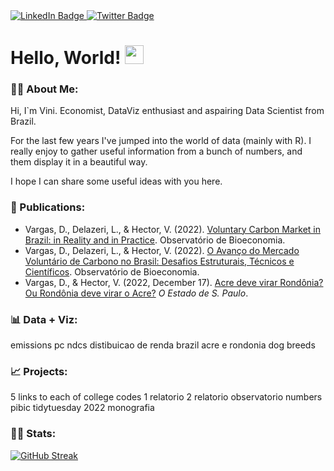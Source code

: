<div id="badges">
  <a href="https://linkedin.com/in/viniciushector">
    <img src="https://img.shields.io/badge/LinkedIn-blue?style=for-the-badge&logo=linkedin&logoColor=white" alt="LinkedIn Badge"/>
  </a>
  <a href="https://twitter.com/hec_vini">
    <img src="https://img.shields.io/badge/Twitter-blue?style=for-the-badge&logo=twitter&logoColor=white" alt="Twitter Badge"/>
  </a>
</div>


<h1>
 Hello, World!
  <img src="https://media.giphy.com/media/hvRJCLFzcasrR4ia7z/giphy.gif" width="30px"/>
</h1>


### :man_technologist: About Me:
Hi, I`m Vini. Economist, DataViz enthusiast and aspairing Data Scientist from Brazil.

For the last few years I've jumped into the world of data (mainly with R). I really enjoy to gather useful information from a bunch of numbers, and them display it in a beautiful way. 

I hope I can share some useful ideas with you here.

### :book: Publications:
* Vargas, D., Delazeri, L., & Hector, V. (2022). [Voluntary Carbon Market in Brazil: in Reality and in Practice](https://eesp.fgv.br/sites/eesp.fgv.br/files/ocbio_mercado_de_carbono_voluntario_no_brasil_na_realidade_e_na_pratica_en.pdf). Observatório de Bioeconomia. 
* Vargas, D., Delazeri, L., & Hector, V. (2022). [O Avanço do Mercado Voluntário de Carbono no Brasil: Desafios Estruturais, Técnicos e Científicos](https://eesp.fgv.br/sites/eesp.fgv.br/files/eesp_relatorio_lab_bioeconomia_04_ap5.pdf). Observatório de Bioeconomia.
* Vargas, D., & Hector, V. (2022, December 17). [Acre deve virar Rondônia? Ou Rondônia deve virar o Acre?](https://economia.estadao.com.br/blogs/mosaico-de-economia/acre-deve-virar-rondonia-ou-rondonia-deve-virar-o-acre/) _O Estado de S. Paulo_.

### :bar_chart: Data + Viz:
emissions pc
ndcs
distibuicao de renda brazil
acre e rondonia
dog breeds
### :chart_with_upwards_trend: Projects:
5 links to each of college codes
1 relatorio
2 relatorio
observatorio numbers
pibic
tidytuesday 2022
monografia
### :man_technologist: Stats:
[![GitHub Streak](http://github-readme-streak-stats.herokuapp.com?user=HecVini&theme=dark&background=000000)](https://git.io/streak-stats)
